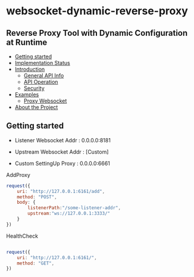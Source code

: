 # websocket-dynamic-reverse-proxy


## Reverse Proxy Tool with Dynamic Configuration at Runtime


 - [Getting started](#getting-started)
 - [Implementation Status](#implementation-status)
 - [Introduction](#introduction)
	- [General API Info](#general-api-info)
	- [API Operation](#api-operation)
	- [Security](#security)
 - [Examples](#examples)
	- [Proxy Websocket](#proxy-websocket)
- [About the Project](#about-the-project)

## Getting started



- Listener Websocket Addr : 0.0.0.0:8181

- Upstream Websocket Addr : [Custom]

- Custom SettingUp Proxy :  0.0.0.0:6661

AddProxy
```javascript
request({
    uri: "http://127.0.0.1:6161/add",
    method: "POST",
    body: {
        listenerPath:"/some-listener-addr",
        upstream:"ws://127.0.0.1:3333/"
    }
})
```


HealthCheck
```javascript

request({
    uri: "http://127.0.0.1:6161/",
    method: "GET",
})
```
